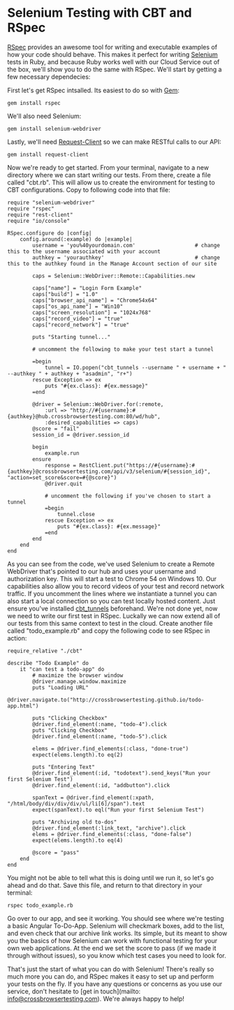 # Selenium Testing with CBT and RSpec

[RSpec](http://rspec.info/) provides an awesome tool for writing and executable examples of how your code should behave. This makes it perfect for writing [Selenium](http://www.seleniumhq.org/) tests in Ruby, and because Ruby works well with our Cloud Service out of the box, we'll show you to do the same with RSpec. We'll start by getting a few necessary dependecies:

First let's get RSpec intsalled. Its easiest to do so with [Gem](https://rubygems.org/):

```
gem install rspec
```

We'll also need Selenium:

```
gem install selenium-webdriver
```

Lastly, we'll need [Request-Client](https://github.com/rest-client/rest-client) so we can make RESTful calls to our API:

```
gem install request-client
```

Now we're ready to get started. From your terminal, navigate to a new directory where we can start writing our tests. From there, create a file called "cbt.rb". This will allow us to create the environment for testing to CBT configurations. Copy to following code into that file:

```
require "selenium-webdriver"
require "rspec"
require "rest-client"
require "io/console"

RSpec.configure do |config|
	config.around(:example) do |example|
		username = 'you%40yourdomain.com'					# change this to the username associated with your account
		authkey = 'yourauthkey'								# change this to the authkey found in the Manage Account section of our site

		caps = Selenium::WebDriver::Remote::Capabilities.new

		caps["name"] = "Login Form Example"
		caps["build"] = "1.0"
		caps["browser_api_name"] = "Chrome54x64"
		caps["os_api_name"] = "Win10"
		caps["screen_resolution"] = "1024x768"
		caps["record_video"] = "true"
		caps["record_network"] = "true"

		puts "Starting tunnel..."
		
		# uncomment the following to make your test start a tunnel

		=begin
			tunnel = IO.popen("cbt_tunnels --username " + username + " --authkey " + authkey + "asadmin", "r+")
		rescue Exception => ex
			puts "#{ex.class}: #{ex.message}"
		=end

		@driver = Selenium::WebDriver.for(:remote,
			:url => "http://#{username}:#{authkey}@hub.crossbrowsertesting.com:80/wd/hub",
			:desired_capabilities => caps)
		@score = "fail"
		session_id = @driver.session_id

		begin
			example.run
		ensure
			response = RestClient.put("https://#{username}:#{authkey}@crossbrowsertesting.com/api/v3/selenium/#{session_id}", "action=set_score&score=#{@score}")
			@driver.quit

			# uncomment the following if you've chosen to start a tunnel
			=begin
				tunnel.close
			rescue Exception => ex
				puts "#{ex.class}: #{ex.message}"
			=end
		end
	end
end

```

As you can see from the code, we've used Selenium to create a Remote WebDriver that's pointed to our hub and uses your username and authorization key. This will start a test to Chrome 54 on Windows 10. Our capabilities also allow you to record videos of your test and record network traffic. If you uncomment the lines where we instantiate a tunnel you can also start a local connection so you can test locally hosted content. Just ensure you've installed [cbt_tunnels](https://github.com/crossbrowsertesting/cbt-tunnel-nodejs) beforehand. We're not done yet, now we need to write our first test in RSpec. Luckally we can now extend all of our tests from this same context to test in the cloud. Create another file called "todo_example.rb" and copy the following code to see RSpec in action:

```
require_relative "./cbt"

describe "Todo Example" do 
	it "can test a todo-app" do
		# maximize the browser window
		@driver.manage.window.maximize
        puts "Loading URL"
        @driver.navigate.to("http://crossbrowsertesting.github.io/todo-app.html")

        puts "Clicking Checkbox"
        @driver.find_element(:name, "todo-4").click
        puts "Clicking Checkbox"
	    @driver.find_element(:name, "todo-5").click

        elems = @driver.find_elements(:class, "done-true")
        expect(elems.length).to eq(2)
        
        puts "Entering Text"
        @driver.find_element(:id, "todotext").send_keys("Run your first Selenium Test")
        @driver.find_element(:id, "addbutton").click

        spanText = @driver.find_element(:xpath, "/html/body/div/div/div/ul/li[6]/span").text
        expect(spanText).to eql("Run your first Selenium Test")

        puts "Archiving old to-dos"
        @driver.find_element(:link_text, "archive").click
        elems = @driver.find_elements(:class, "done-false")
        expect(elems.length).to eq(4)

        @score = "pass"
	end
end
```

You might not be able to tell what this is doing until we run it, so let's go ahead and do that. Save this file, and return to that directory in your terminal:

```
rspec todo_example.rb
```

Go over to our app, and see it working. You should see where we're testing a basic Angular To-Do-App. Selenium will checkmark boxes, add to the list, and even check that our archive link works. Its simple, but its meant to show you the basics of how Selenium can work with functional testing for your own web applications. At the end we set the score to pass (if we made it through without issues), so you know which test cases you need to look for. 

That's just the start of what you can do with Selenium! There's really so much more you can do, and RSpec makes it easy to set up and perform your tests on the fly. If you have any questions or concerns as you use our service, don't hesitate to [get in touch](mailto: info@crossbrowsertesting.com). We're always happy to help!